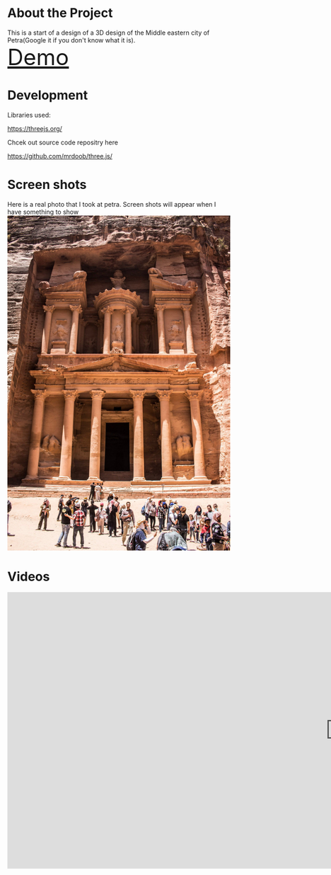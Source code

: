 
# About the Project
This is a start of a design of a 3D design of the Middle eastern city of Petra(Google it if you don't know what it is).
<br/>
<a href = "demo.html" style="font-size:50px;">Demo</a>



# Development

Libraries used:

https://threejs.org/


Chcek out source code repositry here

https://github.com/mrdoob/three.js/


# Screen shots
Here is a real photo that I took at petra.
Screen shots will appear when I have something to show
![alt text](images/petra.jpeg)

# Videos 
<iframe width="1519" height="625" src="https://www.youtube.com/embed/f9fGOMVu32I" frameborder="0" allow="accelerometer; autoplay; encrypted-media; gyroscope; picture-in-picture" allowfullscreen></iframe>
